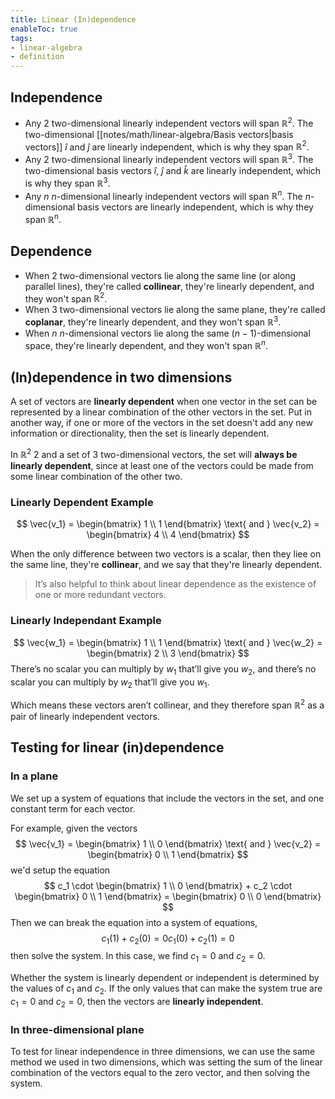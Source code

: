 ```yaml
---
title: Linear (In)dependence
enableToc: true
tags: 
- linear-algebra
- definition
---
```

## Independence

- Any $2$ two-dimensional linearly independent vectors will span $\mathbb{R}^2$. The two-dimensional [[notes/math/linear-algebra/Basis vectors|basis vectors]] $\hat{i}$ and $\hat{j}$ are linearly independent, which is why they span $\mathbb{R}^2$.
- Any $2$ two-dimensional linearly independent vectors will span $\mathbb{R}^3$. The two-dimensional basis vectors $\hat{i}$, $\hat{j}$ and $\hat{k}$ are linearly independent, which is why they span $\mathbb{R}^3$.
- Any $n$ $n$-dimensional linearly independent vectors will span $\mathbb{R}^n$. The $n$-dimensional basis vectors are linearly independent, which is why they span $\mathbb{R}^n$.

## Dependence

- When $2$ two-dimensional vectors lie along the same line (or along parallel lines), they're called **collinear**, they're linearly dependent, and they won't span $\mathbb{R}^2$.
- When $3$ two-dimensional vectors lie along the same plane, they're called **coplanar**, they're linearly dependent, and they won't span $\mathbb{R}^3$.
- When $n$ $n$-dimensional vectors lie along the same $(n - 1)$-dimensional space, they're linearly dependent, and they won't span $\mathbb{R}^n$.

## (In)dependence in two dimensions

A set of vectors are **linearly dependent**  when one vector in the set can be represented by a linear combination of the other vectors in the set. Put in another way, if one or more of the vectors in the set doesn't add any new information or directionality, then the set is linearly dependent.

In $\mathbb{R}^2$ $2$ and a set of $3$ two-dimensional vectors, the set will **always be linearly dependent**, since at least one of the vectors could be made from some linear combination of the other two.

### Linearly Dependent Example

$$
\vec{v_1} = \begin{bmatrix} 1 \\ 1 \end{bmatrix} \text{ and } \vec{v_2} = \begin{bmatrix} 4 \\ 4 \end{bmatrix}
$$

When the only difference between two vectors is a scalar, then they liee on the same line, they're **collinear**, and we say that they're linearly dependent.

> It’s also helpful to think about linear dependence as the existence of one or more redundant vectors.

### Linearly Independant Example

$$
\vec{w_1} = \begin{bmatrix} 1 \\ 1 \end{bmatrix} \text{ and } \vec{w_2} = \begin{bmatrix} 2 \\ 3 \end{bmatrix}
$$
There’s no scalar you can multiply by $w_1$ that’ll give you $w_2$, and there’s no scalar you can multiply by $w_2$ that’ll give you $w_1$.

Which means these vectors aren’t collinear, and they therefore span $\mathbb{R}^2$ as a pair of linearly independent vectors.

## Testing for linear (in)dependence

### In a plane

We set up a system of equations that include the vectors in the set, and one constant term for each vector.

For example, given the vectors
$$
\vec{v_1} = \begin{bmatrix} 1 \\ 0 \end{bmatrix} \text{ and } \vec{v_2} = \begin{bmatrix} 0 \\ 1 \end{bmatrix}
$$
we'd setup the equation
$$
c_1 \cdot \begin{bmatrix} 1 \\ 0 \end{bmatrix} + c_2 \cdot \begin{bmatrix} 0 \\ 1 \end{bmatrix} = \begin{bmatrix} 0 \\ 0 \end{bmatrix}
$$
Then we can break the equation into a system of equations,
$$
c_1(1) + c_2(0) = 0
c_1(0) + c_2(1) = 0
$$
then solve the system. In this case, we find $c_1 = 0$ and $c_2 = 0$.

Whether the system is linearly dependent or independent is determined by the values of $c_1$ and $c_2$. If the only values that can make the system true are $c_1 = 0$ and $c_2 = 0$, then the vectors are **linearly independent**.

### In three-dimensional plane

To test for linear independence in three dimensions, we can use the same method we used in two dimensions, which was setting the sum of the linear combination of the vectors equal to the zero vector, and then solving the system.
